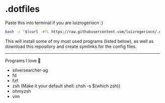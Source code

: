 # .dotfiles

Paste this into terminal if you are luizrogeriocn :)

```bash
bash -c "$(curl -#fL https://raw.githubusercontent.com/luizrogeriocn/.dotfiles/main/install)"
```

This will install some of my most used programs (listed below), as well as download this repository and create symlinks for the config files.

---

Programs I love 🫰
- silversearcher-ag
- fd
- fzf
- zsh (Make it your default shell: chsh -s $(which zsh))
- ohmyzsh
- vim
